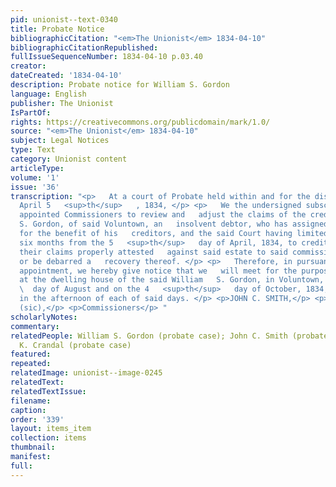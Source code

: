 ```yaml
---
pid: unionist--text-0340
title: Probate Notice
bibliographicCitation: "<em>The Unionist</em> 1834-04-10"
bibliographicCitationRepublished: 
fullIssueSequenceNumber: 1834-04-10 p.03.40
creator: 
dateCreated: '1834-04-10'
description: Probate notice for William S. Gordon
language: English
publisher: The Unionist
IsPartOf: 
rights: https://creativecommons.org/publicdomain/mark/1.0/
source: "<em>The Unionist</em> 1834-04-10"
subject: Legal Notices
type: Text
category: Unionist content
articleType: 
volume: '1'
issue: '36'
transcription: "<p>   At a court of Probate held within and for the district of Voluntown,
  April 5   <sup>th</sup>   , 1834, </p> <p>   We the undersigned subscribers were
  appointed Commissioners to review and   adjust the claims of the creditors of William
  S. Gordon, of said Voluntown, an   insolvent debtor, who has assigned his property
  for the benefit of his   creditors, and the said Court having limited the term of
  six months from the 5   <sup>th</sup>   day of April, 1834, to creditors to exhibit
  their claims properly attested   against said estate to said commissioners for allowance,
  or be debarred a   recovery thereof. </p> <p>   Therefore, in pursuance of our said
  appointment, we hereby give notice that we   will meet for the purposes aforesaid
  at the dwelling house of the said William   S. Gordon, in Voluntown, on the 25   <sup>th</sup>
  \  day of August and on the 4   <sup>th</sup>   day of October, 1834, at one o’clock
  in the afternoon of each of said days. </p> <p>JOHN C. SMITH,</p> <p>IRA K. CRANDAL
  (sic),</p> <p>Commissioners</p> "
scholarlyNotes: 
commentary: 
relatedPeople: William S. Gordon (probate case); John C. Smith (probate case); Ira
  K. Crandal (probate case)
featured: 
repeated: 
relatedImage: unionist--image-0245
relatedText: 
relatedTextIssue: 
filename: 
caption: 
order: '339'
layout: items_item
collection: items
thumbnail: 
manifest: 
full: 
---
```

